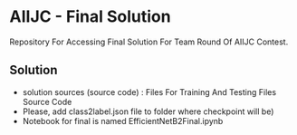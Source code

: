 # AIIJC - Final Solution
Repository For Accessing Final Solution For Team Round Of AIIJC Contest.

## Solution
- solution sources (source code) : Files For Training And Testing Files Source Code
- Please, add class2label.json file to folder where checkpoint will be)
- Notebook for final is named EfficientNetB2Final.ipynb
